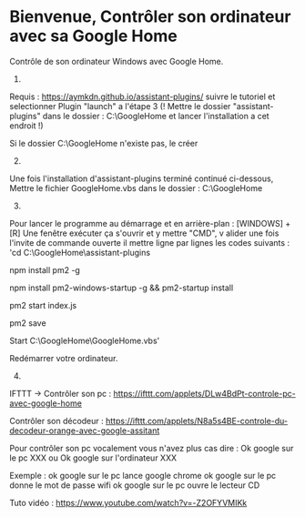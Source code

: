 # Bienvenue, Contrôler son ordinateur avec sa Google Home
Contrôle de son ordinateur Windows avec Google Home. 

1)

Requis : https://aymkdn.github.io/assistant-plugins/ suivre le tutoriel et selectionner Plugin "launch" a l'étape 3  (! Mettre le dossier "assistant-plugins" dans le dossier : C:\GoogleHome et lancer l'installation a cet endroit !)

Si le dossier C:\GoogleHome n'existe pas, le créer


2)

Une fois l'installation d'assistant-plugins terminé continué ci-dessous,
Mettre le fichier GoogleHome.vbs dans le dossier : C:\GoogleHome

3)

Pour lancer le programme au démarrage et en arrière-plan :
[WINDOWS] + [R] 
Une fenêtre exécuter ça s'ouvrir et y mettre "CMD", v
alider une fois l'invite de commande ouverte il mettre ligne par lignes les codes suivants :
'cd C:\GoogleHome\assistant-plugins

npm install pm2 -g

npm install pm2-windows-startup -g && pm2-startup install

pm2 start index.js

pm2 save

Start C:\GoogleHome\GoogleHome.vbs'

Redémarrer votre ordinateur.

4)


IFTTT -> Contrôler son pc : https://ifttt.com/applets/DLw4BdPt-controle-pc-avec-google-home

Contrôler son décodeur : https://ifttt.com/applets/N8a5s4BE-controle-du-decodeur-orange-avec-google-assitant


Pour contrôler son pc vocalement vous n'avez plus cas dire : Ok google sur le pc XXX ou Ok google sur l'ordinateur XXX

Exemple : ok google sur le pc lance google chrome
ok google sur le pc donne le mot de passe wifi
ok google sur le pc ouvre le lecteur CD

Tuto vidéo : https://www.youtube.com/watch?v=-Z2OFYVMIKk
